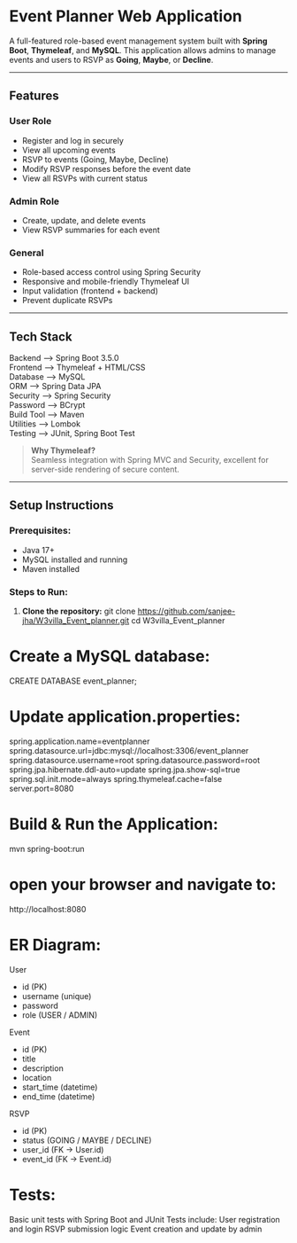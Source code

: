 # Event Planner Web Application

A full-featured role-based event management system built with **Spring Boot**, **Thymeleaf**, and **MySQL**. This application allows admins to manage events and users to RSVP as **Going**, **Maybe**, or **Decline**.

---

##  Features

###  User Role
- Register and log in securely
- View all upcoming events
- RSVP to events (Going, Maybe, Decline)
- Modify RSVP responses before the event date
- View all RSVPs with current status

###  Admin Role
- Create, update, and delete events
- View RSVP summaries for each event

###  General
- Role-based access control using Spring Security
- Responsive and mobile-friendly Thymeleaf UI
- Input validation (frontend + backend)
- Prevent duplicate RSVPs

---

##  Tech Stack

 Backend    -->  Spring Boot 3.5.0                      
 Frontend   -->  Thymeleaf + HTML/CSS                  
 Database   -->  MySQL                                
 ORM        -->  Spring Data JPA                      
 Security   -->  Spring Security                      
 Password   -->  BCrypt                               
 Build Tool -->  Maven                                
 Utilities  -->  Lombok                               
 Testing    -->  JUnit, Spring Boot Test              

> **Why Thymeleaf?**  
> Seamless integration with Spring MVC and Security, excellent for server-side rendering of secure content.

---

##  Setup Instructions

###  Prerequisites:
- Java 17+
- MySQL installed and running
- Maven installed

###  Steps to Run:

1. **Clone the repository:**
   git clone https://github.com/sanjee-jha/W3villa_Event_planner.git
   cd W3villa_Event_planner
   
# Create a MySQL database:
   CREATE DATABASE event_planner;
   
# Update application.properties:
   spring.application.name=eventplanner
   spring.datasource.url=jdbc:mysql://localhost:3306/event_planner
   spring.datasource.username=root
   spring.datasource.password=root
   spring.jpa.hibernate.ddl-auto=update
   spring.jpa.show-sql=true
   spring.sql.init.mode=always
   spring.thymeleaf.cache=false
   server.port=8080
   
# Build & Run the Application:
   mvn spring-boot:run

# open your browser and navigate to:
   http://localhost:8080

#  ER Diagram:

User
- id (PK)
- username (unique)
- password
- role (USER / ADMIN)

Event
- id (PK)
- title
- description
- location
- start_time (datetime)
- end_time (datetime)

RSVP
- id (PK)
- status (GOING / MAYBE / DECLINE)
- user_id (FK → User.id)
- event_id (FK → Event.id)


# Tests:
  Basic unit tests with Spring Boot and JUnit
    Tests include:
    User registration and login
    RSVP submission logic
    Event creation and update by admin

